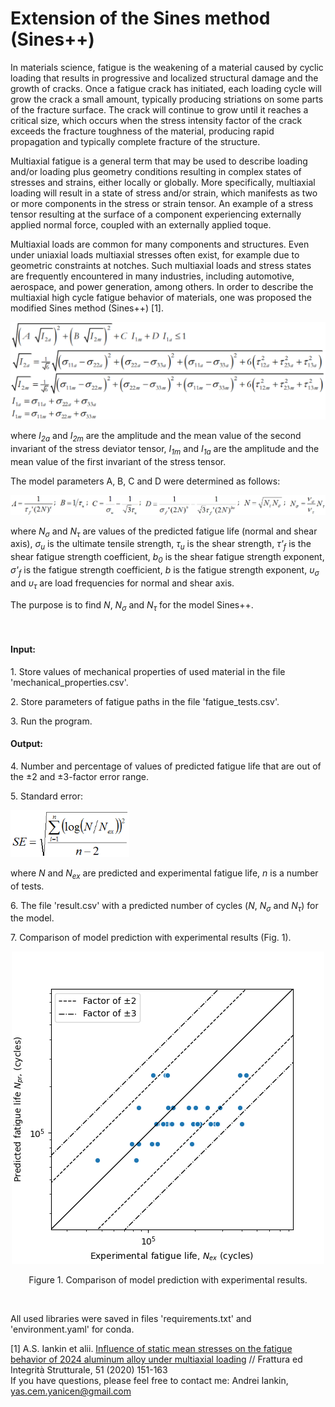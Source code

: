 # Extension of the Sines method (Sines++)

<p>In materials science, fatigue is the weakening of a material caused by cyclic loading that results in progressive and localized structural damage and the growth of cracks. Once a fatigue crack has initiated, each loading cycle will grow the crack a small amount, typically producing striations on some parts of the fracture surface. The crack will continue to grow until it reaches a critical size, which occurs when the stress intensity factor of the crack exceeds the fracture toughness of the material, producing rapid propagation and typically complete fracture of the structure.</p>

<p>Multiaxial fatigue is a general term that may be used to describe loading and/or loading plus geometry conditions resulting in complex states of stresses and strains, either locally or globally. More specifically, multiaxial loading will result in a state of stress and/or strain, which manifests as two or more components in the stress or strain tensor. An example of a stress tensor resulting at the surface of a component experiencing externally applied normal force, coupled with an externally applied toque.</p>

<p>Multiaxial loads are common for many components and structures. Even under uniaxial loads multiaxial stresses often exist, for example due to geometric constraints at notches. Such multiaxial loads and stress states are frequently encountered in many industries, including automotive, aerospace, and power generation, among others. In order to describe the multiaxial high cycle fatigue behavior of materials, one was proposed the modified Sines method (Sines++) [1].</p>
<p align="center">
  <img src="https://github.com/yanicen1/multiaxial-fatigue-modified-model-Sines-/blob/master/Fig.1.png" width="700" title="hover text">
</p>
<p>where <i>I<sub>2a</sub></i> and <i>I<sub>2m</sub></i> are the amplitude and the mean value of the second invariant of the stress deviator tensor, <i>I<sub>1m</sub></i> and <i>I<sub>1a</sub></i> are the amplitude and the mean value of the first invariant of the stress tensor.</p>
<p>The model parameters A, B, С and D were determined as follows:</p>
<p align="center">
  <img src="https://github.com/yanicen1/multiaxial-fatigue-modified-model-Sines-/blob/master/Fig.2.png" width="860" title="hover text">
</p>
<p>where <i>N<sub>σ</sub></i> and <i>N<sub>τ</sub></i> are values of the predicted fatigue life (normal and shear axis), <i>σ<sub>u</sub></i> is the ultimate tensile strength, <i>τ<sub>u</sub></i> is the shear strength, <i>τ'<sub>f</sub></i> is the shear fatigue strength coefficient, <i>b<sub>0</sub></i> is the shear fatigue strength exponent, <i>σ'<sub>f</sub></i> is the fatigue strength coefficient, <i>b</i> is the fatigue strength exponent, <i>υ<sub>σ</sub></i> and <i>υ<sub>τ</sub></i> are load frequencies for normal and shear axis.</p>
<p>The purpose is to find <i>N</i>, <i>N<sub>σ</sub></i> and <i>N<sub>τ</sub></i> for the model Sines++.</p>
<br>
<h4>Input:</h4>
<p>1. Store values of mechanical properties of used material in the file 'mechanical_properties.csv'.</p>
<p>2. Store parameters of fatigue paths in the file 'fatigue_tests.csv'.</p>
<p>3. Run the program.</p>
<h4>Output:</h4>
<p>4. Number and percentage of values of predicted fatigue life that are out of the ±2 and ±3-factor error range.</p>
<p>5. Standard error:</p>
<p>
  <img src="https://github.com/yanicen1/multiaxial-fatigue-modified-model-Sines-/blob/master/Fig.3.png" width="190" title="hover text">
</p>
<p>where <i>N</i> and <i>N<sub>ex</sub></i> are predicted and experimental fatigue life, <i>n</i> is a number of tests.</p>
<p>6. The file 'result.csv' with a predicted number of cycles (<i>N</i>, <i>N<sub>σ</sub></i> and <i>N<sub>τ</sub></i>) for the model.</p>
<p>7. Comparison of model prediction with experimental results (Fig. 1).</p>
<p align = 'center'>
  <img src="https://github.com/yanicen1/multiaxial-fatigue-modified-model-Sines-/blob/master/Fig.0.png" width="500" title="hover text">
</p>
<p align = 'center'>Figure 1. Comparison of model prediction with experimental results.</p>
<br>
<p>All used libraries were saved in files 'requirements.txt' and 'environment.yaml' for conda.</p>

[1] A.S. Iankin et alii. [Influence of static mean stresses on the fatigue behavior of 2024 aluminum alloy under multiaxial loading](https://doi.org/10.3221/IGF-ESIS.51.12) // Frattura ed Integrità Strutturale, 51 (2020) 151-163
<br>
If you have questions, please feel free to contact me: 
Andrei Iankin, yas.cem.yanicen@gmail.com
